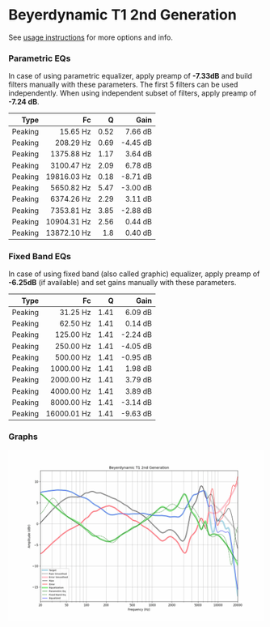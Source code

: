 # Beyerdynamic T1 2nd Generation
See [usage instructions](https://github.com/jaakkopasanen/AutoEq#usage) for more options and info.

### Parametric EQs
In case of using parametric equalizer, apply preamp of **-7.33dB** and build filters manually
with these parameters. The first 5 filters can be used independently.
When using independent subset of filters, apply preamp of **-7.24 dB**.

| Type    | Fc          |    Q | Gain     |
|--------:|------------:|-----:|---------:|
| Peaking | 15.65 Hz    | 0.52 | 7.66 dB  |
| Peaking | 208.29 Hz   | 0.69 | -4.45 dB |
| Peaking | 1375.88 Hz  | 1.17 | 3.64 dB  |
| Peaking | 3100.47 Hz  | 2.09 | 6.78 dB  |
| Peaking | 19816.03 Hz | 0.18 | -8.71 dB |
| Peaking | 5650.82 Hz  | 5.47 | -3.00 dB |
| Peaking | 6374.26 Hz  | 2.29 | 3.11 dB  |
| Peaking | 7353.81 Hz  | 3.85 | -2.88 dB |
| Peaking | 10904.31 Hz | 2.56 | 0.44 dB  |
| Peaking | 13872.10 Hz | 1.8  | 0.40 dB  |

### Fixed Band EQs
In case of using fixed band (also called graphic) equalizer, apply preamp of **-6.25dB**
(if available) and set gains manually with these parameters.

| Type    | Fc          |    Q | Gain     |
|--------:|------------:|-----:|---------:|
| Peaking | 31.25 Hz    | 1.41 | 6.09 dB  |
| Peaking | 62.50 Hz    | 1.41 | 0.14 dB  |
| Peaking | 125.00 Hz   | 1.41 | -2.24 dB |
| Peaking | 250.00 Hz   | 1.41 | -4.05 dB |
| Peaking | 500.00 Hz   | 1.41 | -0.95 dB |
| Peaking | 1000.00 Hz  | 1.41 | 1.98 dB  |
| Peaking | 2000.00 Hz  | 1.41 | 3.79 dB  |
| Peaking | 4000.00 Hz  | 1.41 | 3.89 dB  |
| Peaking | 8000.00 Hz  | 1.41 | -3.14 dB |
| Peaking | 16000.01 Hz | 1.41 | -9.63 dB |

### Graphs
![](./Beyerdynamic%20T1%202nd%20Generation.png)
